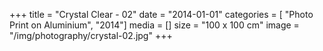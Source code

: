+++
title = "Crystal Clear - 02"
date = "2014-01-01"
categories = [ "Photo Print on Aluminium", "2014"]
media = []
size = "100 x 100 cm"
image = "/img/photography/crystal-02.jpg"
+++
